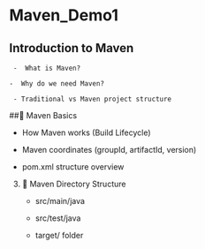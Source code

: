 # Maven_Demo1

## Introduction to Maven
     -  What is Maven?

    -  Why do we need Maven?

     - Traditional vs Maven project structure

##🔹 Maven Basics
  - How Maven works (Build Lifecycle)

  - Maven coordinates (groupId, artifactId, version)
  - pom.xml structure overview
3. 🔹 Maven Directory Structure
    - src/main/java

    - src/test/java

     - target/ folder
   
